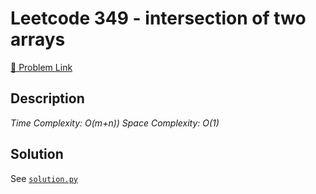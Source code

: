 # Leetcode 349 - intersection of two arrays

[🔗 Problem Link](https://leetcode.com/problems/intersection-of-two-arrays/)

## Description

*Time Complexity: O(m+n))
Space Complexity: O(1)*

## Solution

See [`solution.py`](solution.py)
